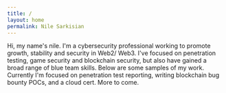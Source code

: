 ```yaml
---
title: /
layout: home
permalink: Nile Sarkisian
---
```


Hi, my name's nile. I'm a cybersecurity professional working to promote growth, stability and security in Web2/ Web3. I've focused on penetration testing, game security and blockchain security, but also have gained a broad range of blue team skills. Below are some samples of my work. Currently I'm focused on penetration test reporting, writing blockchain bug bounty POCs, and a cloud cert. More to come.
